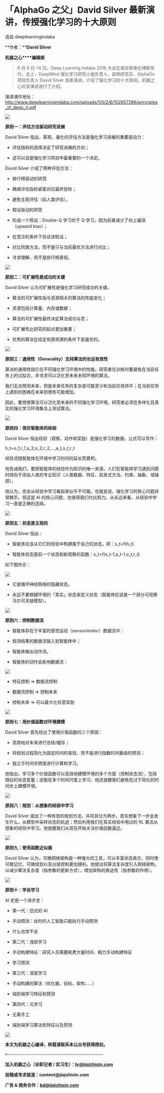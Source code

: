 # 「AlphaGo 之父」David Silver 最新演讲，传授强化学习的十大原则

选自 deeplearningindaba

**作者：****David Silver**

**机器之心****编辑部**

> 9 月 9 日-14 日，Deep Learning Indaba 2018 大会在南非斯泰伦博斯举行。会上，DeepMind 强化学习研究小组负责人、首席研究员、AlphaGo 项目负责人 David Silver 发表演讲，介绍了强化学习的十大原则。机器之心对该演讲进行了介绍。

演讲课件地址：http://www.deeplearningindaba.com/uploads/1/0/2/6/102657286/principles_of_deep_rl.pdf

![](img/a2144838cb28e807c38acd30af218a32-fs8.png)

**原则一：评估方法驱动研究进展**

David Silver 指出，客观、量化的评估方法是强化学习进展的重要驱动力：

*   评估指标的选择决定了研究进展的方向；

*   这可以说是强化学习项目中最重要的一个决定。

David Silver 介绍了两种评估方法：

*   排行榜驱动的研究

*   确保评估指标紧密对应最终目标；

*   避免主观评估（如人类评估）。

*   假设驱动的研究

*   形成一个假设：Double-Q 学习优于 Q 学习，因为前者减少了向上偏误（upward bias）；

*   在宽泛的条件下验证该假设；

*   对比同类方法，而不是只与当前最优方法进行对比；

*   寻求理解，而不是排行榜表现。

![](img/6ad71f0c8b72758066cc4b34e9acb6f2-fs8.png)

**原则二：可扩展性是成功的关键**

David Silver 认为可扩展性是强化学习研究成功的关键。

*   算法的可扩展性指与资源相关的算法的性能变化；

*   资源包括计算量、内存或数据；

*   算法的可扩展性最终决定算法成功与否；

*   可扩展性比研究的起点更加重要；

*   优秀的算法在给定有限资源的条件下是最优的。

![](img/8d00f86213fc3791938fcdadd23bdf7f-fs8.png)

**原则三：通用性（Generality）支持算法的长远有效性**

算法的通用性指它在不同强化学习环境中的性能。研究者在训练时要避免在当前任务上的过拟合，并寻求可以泛化至未来未知环境的算法。

我们无法预测未来，但是未来任务的复杂度可能至少和当前任务持平；在当前任务上遇到的困难在未来则很有可能增加。

因此，要想使算法可以泛化至未来的不同强化学习环境，研究者必须在多样化且真实的强化学习环境集合上测试算法。

![](img/79e739a4c2aabff4e7787af12826a392-fs8.png)

**原则四：信任智能体的经验**

David Silver 指出经验（观察、动作和奖励）是强化学习的数据，公式可以写作：

h_t=o_1,r_1,a_2,o_2,r_2,...,a_t,o_t,r_t

经验流随智能体在环境中学习时间的延长而累积。

他告诫我们，要把智能体的经验作为知识的唯一来源。人们在智能体学习遇到问题时倾向于添加人类的专业知识（人类数据、特征、启发式方法、约束、抽象、域操控）。

他认为，完全从经验中学习看起来似乎不可能。也就是说，强化学习的核心问题非常棘手。但这是 AI 的核心问题，也值得我们付出努力。从长远来看，从经验中学习一直是正确的选择。

![](img/f7b8b18e91161b63a73dbbc7b08b769b-fs8.png)

**原则五：状态是主观的**

David Silver 指出：

*   智能体应该从它们的经验中构建属于自己的状态，即：s_t=f(h_t)

*   智能体状态是前一个状态和新观察的函数：s_t=f(s_t-1,a_t-1,o_t,r_t) 

如下图所示：

![](img/8261bed17e46771413ad4d80eda7c3e5-fs8.png)

*   它是循环神经网络的隐藏状态。

*   永远不要根据环境的「真实」状态来定义状态（智能体应该是一个部分可观察马尔可夫链模型）。

![](img/8aa7ad92559bf8bc942218e01de9b65f-fs8.png)

**原则六：控制数据流**

*   智能体存在于丰富的感觉运动（sensorimotor）数据流中：

*   观测结果的数据流输入到智能体中；

*   智能体输出动作流。

*   智能体的动作会影响数据流：

![](img/23ec9edd073abafeaf5cc66b59970cb1-fs8.png)

*   特征控制 => 数据流控制

*   数据流控制 => 控制未来

*   控制未来 => 可以最大化任意奖励

![](img/f09a9d3f34cdc611a27d3e3b0f634784-fs8.png)

**原则七：用价值函数对环境建模**

David Silver 首先给出了使用价值函数的三个原因：

*   高效地对未来进行总结/缓存；

*   将规划过程简化为固定时间的查找，而不是进行指数时间量级的预测；

*   独立于时间步跨度进行计算和学习。

他指出，学习多个价值函数可以高效地建模环境的多个方面（控制状态流），包括随后的状态变量；还能在多个时间尺度上学习。他还提醒我们避免在过于简化的时间步上建模环境。

![](img/adb3125b57ef19ed122ee803f6fcca5a-fs8.png)

**原则八：规划：从想象的经验中学习**

David Silver 提出了一种有效的规划方法，并将其分为两步。首先想象下一步会发生什么，从模型中采样状态的轨迹；然后利用我们在真实经验中用过的 RL 算法从想象的经验中学习。他提醒我们从现在开始关注价值函数逼近。

![](img/5b415d02e742b97e16b834a3d200fa03-fs8.png)

**原则九：使用函数近似器**

David Silver 认为，可微网络架构是一种强大的工具，可以丰富状态表示，同时使可微记忆、可微规划以及分层控制更加便利。他提出将算法复杂度引入网络架构，以减少算法复杂度（指参数的更新方式），增加架构的表达性（指参数的作用）。

![](img/8f18a8481e8aee07e29c3a99a020a87c-fs8.png)

**原则十：学会学习**

AI 史是一个进步史：

*   第一代：旧式的 AI

*   手动预测：此时的人工智能只能执行手动预测

*   什么也学不会

*   第二代：浅层学习

*   手动构建特征：研究人员需要耗费大量时间、精力手动构建特征

*   学习预测

*   第三代：深度学习

*   手动构建的算法（优化器、目标、架构……）

*   端到端学习特征和预测

*   第四代：元学习

*   无需手工

*   端到端学习算法和特征以及预测

![](img/22d641668a73a92c3d5956496bb89129-fs8.png)

****本文为机器之心编译，**转载请联系本公众号获得授权****。**

✄------------------------------------------------

**加入机器之心（全职记者 / 实习生）：hr@jiqizhixin.com**

**投稿或寻求报道：**content**@jiqizhixin.com**

**广告 & 商务合作：bd@jiqizhixin.com**